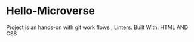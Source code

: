 # Hello-Microverse


Project is an hands-on with git work flows , Linters.
Built With: HTML AND CSS

